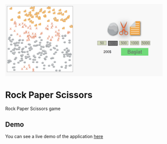<p align="center">
  <img src="./screenshot.png" alt="Screenhot"/>
</p>

# Rock Paper Scissors
 Rock Paper Scissors game

## Demo

You can see a live demo of the application [here](https://abdullah-yilmazer.github.io/Rock-Paper-Scissors/)
